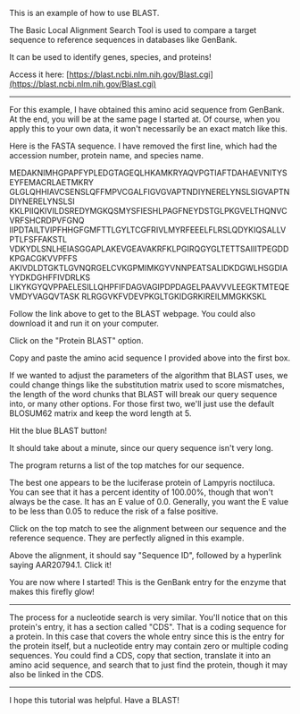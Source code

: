 This is an example of how to use BLAST. 

The Basic Local Alignment Search Tool is used to compare a target sequence to reference sequences in databases like GenBank. 

It can be used to identify genes, species, and proteins! 

Access it here: [https://blast.ncbi.nlm.nih.gov/Blast.cgi](https://blast.ncbi.nlm.nih.gov/Blast.cgi) 

___

For this example, I have obtained this amino acid sequence from GenBank. At the end, you will be at the same page I started at. Of course, when you apply this to your own data, it won't necessarily be an exact match like this. 

Here is the FASTA sequence. I have removed the first line, which had the accession number, protein name, and species name. 



MEDAKNIMHGPAPFYPLEDGTAGEQLHKAMKRYAQVPGTIAFTDAHAEVNITYSEYFEMACRLAETMKRY
GLGLQHHIAVCSENSLQFFMPVCGALFIGVGVAPTNDIYNERELYNSLSIGVAPTNDIYNERELYNSLSI
KKLPIIQKIVILDSREDYMGKQSMYSFIESHLPAGFNEYDSTGLPKGVELTHQNVCVRFSHCRDPVFGNQ
IIPDTAILTVIPFHHGFGMFTTLGYLTCGFRIVLMYRFEEELFLRSLQDYKIQSALLVPTLFSFFAKSTL
VDKYDLSNLHEIASGGAPLAKEVGEAVAKRFKLPGIRQGYGLTETTSAIIITPEGDDKPGACGKVVPFFS
AKIVDLDTGKTLGVNQRGELCVKGPMIMKGYVNNPEATSALIDKDGWLHSGDIAYYDKDGHFFIVDRLKS
LIKYKGYQVPPAELESILLQHPFIFDAGVAGIPDPDAGELPAAVVVLEEGKTMTEQEVMDYVAGQVTASK
RLRGGVKFVDEVPKGLTGKIDGRKIREILMMGKKSKL



Follow the link above to get to the BLAST webpage. You could also download it and run it on your computer. 

Click on the "Protein BLAST" option. 

Copy and paste the amino acid sequence I provided above into the first box. 

If we wanted to adjust the parameters of the algorithm that BLAST uses, we could change things like the substitution matrix used to score mismatches, the length of the word chunks that BLAST will break our query sequence into, or many other options. For those first two, we'll just use the default BLOSUM62 matrix and keep the word length at 5. 

Hit the blue BLAST button! 


It should take about a minute, since our query sequence isn't very long. 

The program returns a list of the top matches for our sequence. 

The best one appears to be the luciferase protein of Lampyris noctiluca. You can see that it has a percent identity of 100.00%, though that won't always be the case. It has an E value of 0.0. Generally, you want the E value to be less than 0.05 to reduce the risk of a false positive. 

Click on the top match to see the alignment between our sequence and the reference sequence. They are perfectly aligned in this example. 

Above the alignment, it should say "Sequence ID", followed by a hyperlink saying AAR20794.1. Click it! 

You are now where I started! This is the GenBank entry for the enzyme that makes this firefly glow! 

___

The process for a nucleotide search is very similar. You'll notice that on this protein's entry, it has a section called "CDS". That is a coding sequence for a protein. In this case that covers the whole entry since this is the entry for the protein itself, but a nucleotide entry may contain zero or multiple coding sequences. You could find a CDS, copy that section, translate it into an amino acid sequence, and search that to just find the protein, though it may also be linked in the CDS. 


***

I hope this tutorial was helpful. Have a BLAST! 
